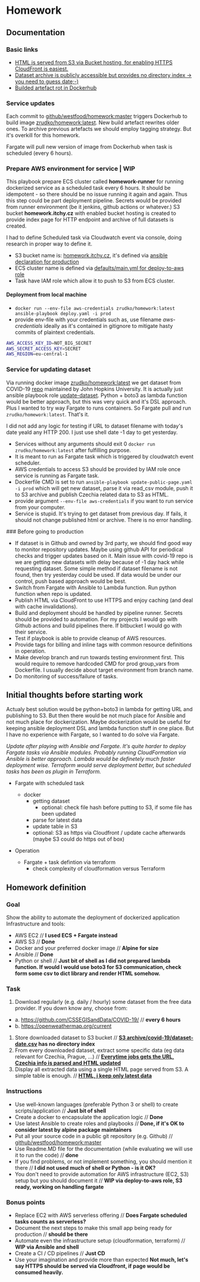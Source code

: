 # Homework

## Documentation
### Basic links
- [HTML is served from S3 via Bucket hosting, for enabling HTTPS CloudFront is easiest.](http://homework.itchy.cz.s3-website.eu-central-1.amazonaws.com)
- [Dataset archive is publicly accessible but provides no directory index -> you need to guess date;-)](https://s3.eu-central-1.amazonaws.com/homework.itchy.cz/archive/covid-19/05-06-2020.csv)
- [Builded artefact rot in Dockerhub](https://hub.docker.com/r/zrudko/homework)

### Service updates
Each commit to [github/westfood/homework:master](https://github.com/westfood/homework) triggers Dockerhub to build image [zrudko/homework:latest](https://hub.docker.com/r/zrudko/homework). New build artefact rewrites older ones. To archive previous artefacts we should employ tagging strategy. But it's overkill for this homework.

Fargate will pull new version of image from Dockerhub when task is scheduled (every 6 hours).

### Prepare AWS environment for service | WIP
This playbook prepare ECS cluster called **homework-runner** for running dockerized service as a scheduled task every 6 hours. It should be idempotent - so there should be no issue running it again and again. Thus this step could be part deployment pipeline. Secrets would be provided from runner environment (be it jenkins, github actions or whatever.) S3 bucket **homework.itchy.cz** with enabled bucket hosting is created to provide index page for HTTP endpoint and archive of full datasets is created.

I had to define Scheduled task via Cloudwatch event via console, doing research in proper way to define it.  

- S3 bucket name is: [homework.itchy.cz](http://homework.itchy.cz.s3-website.eu-central-1.amazonaws.com), it's defined via [ansible declaration for production](src/prod)
- ECS cluster name is defined via [defaults/main.yml for deploy-to-aws role ](src/roles/deploy-to-aws/defaults/main.yml)
- Task have IAM role which allow it to push to S3 from ECS cluster.

#### Deployment from local machine
- ```docker run --env-file aws-credentials zrudko/homework:latest ansible-playbook deploy.yaml -i prod```
- provide env-file with your credentials such as, use filename *aws-credentials* ideally as it's contained in gitignore to mitigate hasty commits of plaintext credentials.
```bash
AWS_ACCESS_KEY_ID=NOT_BIG_SECRET
AWS_SECRET_ACCESS_KEY=SECRET
AWS_REGION=eu-central-1
```

### Service for updating dataset
Via running docker image [zrudko/homework:latest]((https://hub.docker.com/r/zrudko/homework)) we get dataset from COVID-19 [repo](https://github.com/CSSEGISandData/COVID-19) maintained by John Hopkins University. It is actually just ansible playbook role [update-dataset](src/roles/update-dataset/tasks/main.yml). Python + boto3 as lambda function would be better approach, but this was very quick and it's DSL approach. Plus I wanted to try way Fargate to runs containers. So Fargate pull and run ```zrudko/homework:latest```. That's it.

I did not add any logic for testing if URL to dataset filename with today's date yeald any HTTP 200. I just use shell date -1 day to get yesterday.

- Services without any arguments should exit 0 ```docker run zrudko/homework:latest``` after fulfilling purpose.
- It is meant to run as Fargate task which is triggered by cloudwatch event scheduler.
- AWS credentials to access S3 should be provided by IAM role once service is running as Fargate task.
- Dockerfile CMD is set to run ```ansible-playbook update-public-page.yaml -i prod```  which will get new dataset, parse it via read_csv module, push it to S3 archive and publish Czechia related data to S3 as HTML.
- provide argument ```--env-file aws-credentials``` if you want to run service from your computer.
- Service is stupid. It's trying to get dataset from previous day. If fails, it should not change published html or archive. There is no error handling.

### Before going to production
- If dataset is in Github and owned by 3rd party, we should find good way to monitor repository updates. Maybe using github API for periodical checks and trigger updates based on it. Main issue with covid-19 repo is we are getting new datasets with delay because of -1 day hack while requesting dataset. Some simple method if dataset filename is not found, then try yesterday could be used. If data would be under our control, push based approach would be best.
- Switch from Fargate with Ansible to Lambda function. Run python function when repo is updated.
- Publish HTML via CloudFront to use HTTPS and enjoy caching (and deal with cache invalidations).
- Build and deployment should be handled by pipeline runner. Secrets should be provided to automation. For my projects I would go with Github actions and build pipelines there. If bitbucket I would go with their service.
- Test if playbook is able to provide cleanup of AWS resources.
- Provide tags for billing and inline tags with common resource definitions in operation.
- Make develop branch and run towards testing environment first. This would require to remove hardcoded CMD for prod group_vars from Dockerfile. I usually decide about target environment from branch name.
- Do monitoring of success/failure of tasks.

## Initial thoughts before starting work
Actualy best solution would be python+boto3 in lambda for getting URL and publishing to S3. But then there would be not much place for Ansible and not much place for dockerization. Maybe dockerization would be useful for keeping ansible deployment DSL and lambda function stuff in one place. But I have no experience with Fargate, so I wanted to do solve via Fargate.

*Update after playing with Ansible and Fargate. It's quite harder to deploy Fargate tasks via Ansible modules. Probably running CloudFormation via Ansible is better approach. Lambda would be definetely much faster deployment wise. Terraform would serve deployment better, but scheduled tasks has been as plugin in Terraform.*

- Fargate with scheduled task
  - docker
    - getting dataset
      - optional: check file hash before putting to S3, if some file has been updated
    - parse for latest data
    - update table in S3
    - optional: S3 as https via Cloudfront / update cache afterwards (maybe S3 could do https out of box)

- Operation
  - Fargate + task defintion via terraform
    - check complexity of cloudformation versus Terraform

## Homework definition

### Goal
Show the ability to automate the deployment of dockerized application Infrastructure and tools:

- AWS EC2 // **I used ECS + Fargate instead**
- AWS S3 // **Done**
- Docker and your preferred docker image // **Alpine for size**
- Ansible // **Done**
- Python or shell // **Just bit of shell as I did not prepared lambda function. If would I would use boto3 for S3 communication, check form some csv to dict library and render HTML somehow.**

### Task
1. Download regularly (e.g. daily / hourly) some dataset from the free data provider. If you down know any, choose from:
  - a. https://github.com/CSSEGISandData/COVID-19/ // **every 6 hours**
  - b. https://openweathermap.org/current
1. Store downloaded dataset to S3 bucket // **[S3 archive/covid-19/dataset-date.csv](https://s3.eu-central-1.amazonaws.com/homework.itchy.cz/archive/covid-19/05-06-2020.csv) has no directory index**
2. From every downloaded dataset, extract some specific data (eg data relevant for Czechia, Prague, ...) // **[Everytime jobs gets the URL, Czechia info is parsed and HTML updated](http://homework.itchy.cz.s3-website.eu-central-1.amazonaws.com)**
3. Display all extracted data using a single HTML page served from S3. A simple table is enough. // **[HTML, i keep only latest data ](http://homework.itchy.cz.s3-website.eu-central-1.amazonaws.com)**

### Instructions
- Use well-known languages (preferable Python 3 or shell) to create scripts/application // **Just bit of shell**
- Create a docker to encapsulate the application logic // **Done**
- Use latest Ansible to create roles and playbooks // **Done, if it's OK to consider latest by alpine package maintainers**
- Put all your source code in a public git repository (e.g. Github) // [github/westfood/homework:master](https://github.com/westfood/homework)
- Use Readme.MD file for the documentation (while evaluating we will use it to run the code) // **done**
- If you find problems, or not implement something, you should mention it there // **I did not used much of shell or Python - is it OK?**
- You don't need to provide automation for AWS infrastructure (EC2, S3) setup but you should document it // **WIP via deploy-to-aws role, S3 ready, working on handling fargate**

### Bonus points
- Replace EC2 with AWS serverless offering // **Does Fargate scheduled tasks counts as serverless?**
- Document the next steps to make this small app being ready for production // **should be there**
- Automate even the infrastructure setup (cloudformation, terraform) // **WIP via Ansible and shell**
- Create a CI / CD pipelines // **Just CD**
- Use your imagination and provide more than expected **Not much, let's say HTTPS should be served via Cloudfront, if page would be consumed heavily.**
